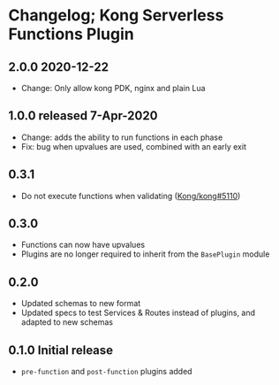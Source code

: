 # Changelog; Kong Serverless Functions Plugin

## 2.0.0 2020-12-22

- Change: Only allow kong PDK, nginx and plain Lua

## 1.0.0 released 7-Apr-2020

- Change: adds the ability to run functions in each phase
- Fix: bug when upvalues are used, combined with an early exit

## 0.3.1

- Do not execute functions when validating ([Kong/kong#5110](https://github.com/Kong/kong/issues/5110))

## 0.3.0

- Functions can now have upvalues
- Plugins are no longer required to inherit from the `BasePlugin` module

## 0.2.0

- Updated schemas to new format
- Updated specs to test Services & Routes instead of plugins, and adapted to new schemas

## 0.1.0 Initial release

- `pre-function` and `post-function` plugins added

